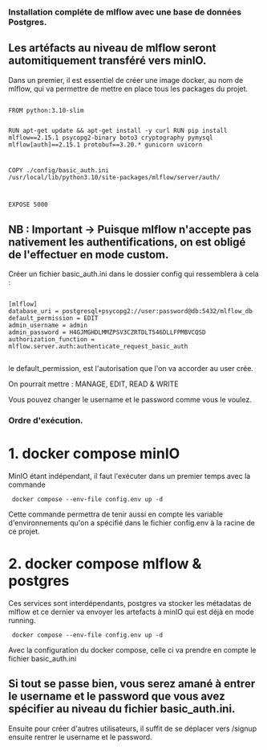 ### Installation compléte de mlflow avec une base de données Postgres.

## Les artéfacts au niveau de mlflow seront automitiquement transféré vers minIO.

Dans un premier, il est essentiel de créer une image docker, au nom de mlflow, qui va permettre de mettre en place tous les packages du projet.

<code>
FROM python:3.10-slim

RUN apt-get update && apt-get install -y curl
RUN pip install mlflow==2.15.1 psycopg2-binary boto3 cryptography pymysql mlflow[auth]==2.15.1 protobuf==3.20.* gunicorn uvicorn

COPY ./config/basic_auth.ini /usr/local/lib/python3.10/site-packages/mlflow/server/auth/

EXPOSE 5000
</code>

## NB : Important -> Puisque mlflow n'accepte pas nativement les authentifications, on est obligé de l'effectuer en mode custom.

Créer un fichier basic_auth.ini dans le dossier config qui ressemblera à cela :

<code>
[mlflow]
database_uri = postgresql+psycopg2://user:password@db:5432/mlflow_db
default_permission = EDIT
admin_username = admin
admin_password = H4GJMGHDLMMZPSV3CZRTDLT546DLLFPMBVCQSD
authorization_function = mlflow.server.auth:authenticate_request_basic_auth

</code>

le default_permission, est l'autorisation que l'on va accorder au user crée.

On pourrait mettre : MANAGE, EDIT, READ & WRITE

Vous pouvez changer le username et le password comme vous le voulez.

### Ordre d'exécution.

# 1. docker compose minIO 

MinIO étant indépendant, il faut l'exécuter dans un premier temps avec la commande 

<code> docker compose --env-file config.env up -d </code>

Cette commande permettra de tenir aussi en compte les variable d'environnements qu'on a spécifié dans le fichier config.env à la racine de ce projet.

# 2. docker compose mlflow & postgres

Ces services sont interdépendants, postgres va stocker les métadatas de mlflow et ce dernier va envoyer les artefacts à minIO qui est déjà en mode running.

<code> docker compose --env-file config.env up -d </code>

Avec la configuration du docker compose, celle ci va prendre en compte le fichier basic_auth.ini

## Si tout se passe bien, vous serez amané à entrer le username et le password que vous avez spécifier au niveau du fichier basic_auth.ini.

Ensuite pour créer d'autres utilisateurs, il suffit de se déplacer vers /signup ensuite rentrer le username et le password.

